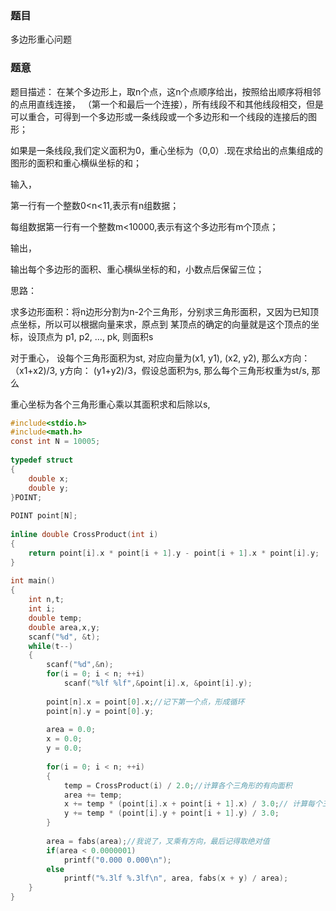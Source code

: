 ### 题目
多边形重心问题

### 题意
题目描述：
在某个多边形上，取n个点，这n个点顺序给出，按照给出顺序将相邻的点用直线连接， （第一个和最后一个连接），所有线段不和其他线段相交，但是可以重合，可得到一个多边形或一条线段或一个多边形和一个线段的连接后的图形；

如果是一条线段,我们定义面积为0，重心坐标为（0,0）.现在求给出的点集组成的图形的面积和重心横纵坐标的和；

输入，

第一行有一个整数0<n<11,表示有n组数据；

每组数据第一行有一个整数m<10000,表示有这个多边形有m个顶点；

输出，

输出每个多边形的面积、重心横纵坐标的和，小数点后保留三位；

思路：

求多边形面积：将n边形分割为n-2个三角形，分别求三角形面积，又因为已知顶点坐标，所以可以根据向量来求，原点到
某顶点的确定的向量就是这个顶点的坐标，设顶点为 p1, p2, …, pk, 则面积s


对于重心， 设每个三角形面积为st, 对应向量为(x1, y1), (x2, y2), 那么x方向：（x1+x2)/3, y方向： (y1+y2)/3，假设总面积为s, 那么每个三角形权重为st/s, 那么

重心坐标为各个三角形重心乘以其面积求和后除以s,

~~~ c
#include<stdio.h>
#include<math.h>
const int N = 10005;
 
typedef struct 
{
	double x;
	double y;
}POINT;
 
POINT point[N];
 
inline double CrossProduct(int i)
{
	return point[i].x * point[i + 1].y - point[i + 1].x * point[i].y;
}
 
int main()
{
	int n,t;
	int i;
	double temp;
	double area,x,y;
	scanf("%d", &t);
	while(t--)
	{
		scanf("%d",&n);
		for(i = 0; i < n; ++i)
			scanf("%lf %lf",&point[i].x, &point[i].y);
 
		point[n].x = point[0].x;//记下第一个点，形成循环
		point[n].y = point[0].y;
 
		area = 0.0;
		x = 0.0;
		y = 0.0;
 
		for(i = 0; i < n; ++i)
		{
			temp = CrossProduct(i) / 2.0;//计算各个三角形的有向面积
			area += temp;
			x += temp * (point[i].x + point[i + 1].x) / 3.0;// 计算每个三角形的重心的横纵坐标并以该三角形的有向面积(与质量等价)作为权重
			y += temp * (point[i].y + point[i + 1].y) / 3.0;
		}
 
		area = fabs(area);//我说了，叉乘有方向，最后记得取绝对值
		if(area < 0.0000001)
			printf("0.000 0.000\n");
		else
			printf("%.3lf %.3lf\n", area, fabs(x + y) / area);
	}
}
~~~

